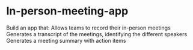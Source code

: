 # In-person-meeting-app
Build an app that: Allows teams to record their in-person meetings Generates a transcript of the meetings, identifying the different speakers Generates a meeting summary with action items
